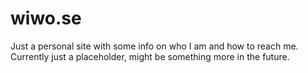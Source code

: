 # wiwo.se
Just a personal site with some info on who I am and how to reach me. Currently just a placeholder, might be something more in the future.
